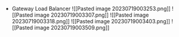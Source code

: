- Gateway Load Balancer
![[Pasted image 20230719003253.png]]
![[Pasted image 20230719003307.png]]
![[Pasted image 20230719003318.png]]
![[Pasted image 20230719003403.png]]
![[Pasted image 20230719003509.png]]